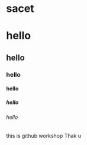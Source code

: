 # sacet
# hello
## hello
### hello
#### hello
##### hello
###### hello
this is github workshop
Thak u
